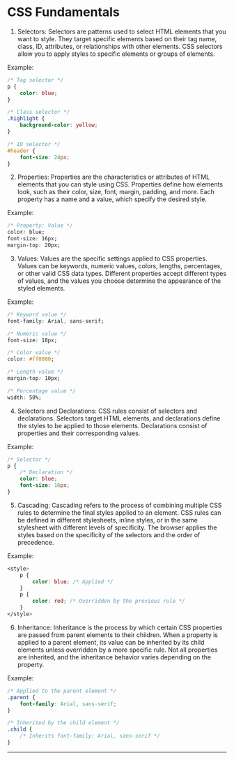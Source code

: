 # CSS Fundamentals

1. Selectors:
Selectors are patterns used to select HTML elements that you want to style. They target specific elements based on their tag name, class, ID, attributes, or relationships with other elements. CSS selectors allow you to apply styles to specific elements or groups of elements.

Example:

```css
/* Tag selector */
p {
    color: blue;
}

/* Class selector */
.highlight {
    background-color: yellow;
}

/* ID selector */
#header {
    font-size: 24px;
}
```

2. Properties:
Properties are the characteristics or attributes of HTML elements that you can style using CSS. Properties define how elements look, such as their color, size, font, margin, padding, and more. Each property has a name and a value, which specify the desired style.

Example:

```css
/* Property: Value */
color: blue;
font-size: 16px;
margin-top: 20px;
```

3. Values:
Values are the specific settings applied to CSS properties. Values can be keywords, numeric values, colors, lengths, percentages, or other valid CSS data types. Different properties accept different types of values, and the values you choose determine the appearance of the styled elements.

Example:

```css
/* Keyword value */
font-family: Arial, sans-serif;

/* Numeric value */
font-size: 18px;

/* Color value */
color: #ff0000;

/* Length value */
margin-top: 10px;

/* Percentage value */
width: 50%;
```

4. Selectors and Declarations:
CSS rules consist of selectors and declarations. Selectors target HTML elements, and declarations define the styles to be applied to those elements. Declarations consist of properties and their corresponding values.

Example:

```css
/* Selector */
p {
    /* Declaration */
    color: blue;
    font-size: 16px;
}
```

5. Cascading:
Cascading refers to the process of combining multiple CSS rules to determine the final styles applied to an element. CSS rules can be defined in different stylesheets, inline styles, or in the same stylesheet with different levels of specificity. The browser applies the styles based on the specificity of the selectors and the order of precedence.

Example:

```css
<style>
    p {
        color: blue; /* Applied */
    }
    p {
        color: red; /* Overridden by the previous rule */
    }
</style>
```

6. Inheritance:
Inheritance is the process by which certain CSS properties are passed from parent elements to their children. When a property is applied to a parent element, its value can be inherited by its child elements unless overridden by a more specific rule. Not all properties are inherited, and the inheritance behavior varies depending on the property.

Example:

```css
/* Applied to the parent element */
.parent {
    font-family: Arial, sans-serif;
}

/* Inherited by the child element */
.child {
    /* Inherits font-family: Arial, sans-serif */
}
```

---

